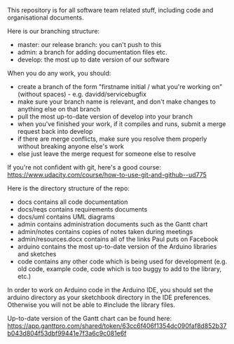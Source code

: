 This repository is for all software team related stuff, including code and organisational documents.

Here is our branching structure:

- master: our release branch: you can't push to this
- admin: a branch for adding documentation files etc.
- develop: the most up to date version of our software

When you do any work, you should:

- create a branch of the form "firstname initial / what you're working on" (without spaces) - e.g. davidd/servicebugfix
- make sure your branch name is relevant, and don't make changes to anything else on that branch
- pull the most up-to-date version of develop into your branch
- when you've finished your work, if it compiles and runs, submit a merge request back into develop
- if there are merge conflicts, make sure you resolve them properly without breaking anyone else's work
- else just leave the merge request for someone else to resolve

If you're not confident with git, here's a good course: https://www.udacity.com/course/how-to-use-git-and-github--ud775

Here is the directory structure of the repo:

- docs contains all code documentation
- docs/reqs contains requirements documents
- docs/uml contains UML diagrams
- admin contains administration documents such as the Gantt chart
- admin/notes contains copies of notes taken during meetings
- admin/resources.docx contains all of the links Paul puts on Facebook
- arduino contains the most up-to-date version of the Arduino libraries and sketches
- code contains any other code which is being used for development (e.g. old code, example code, code which is too buggy 
			to add to the library, etc.)

In order to work on Arduino code in the Arduino IDE, you should set the arduino directory as your sketchbook directory in 
the IDE preferences. Otherwise you will not be able to #include the library files.

Up-to-date version of the Gantt chart can be found here: 
https://app.ganttpro.com/shared/token/63cc6f406f1354dc090faf8d852b37b043d804f53dbf99441e7f3a6c9c081e6f
